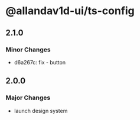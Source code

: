 # @allandav1d-ui/ts-config

## 2.1.0

### Minor Changes

- d6a267c: fix - button

## 2.0.0

### Major Changes

- launch design system
